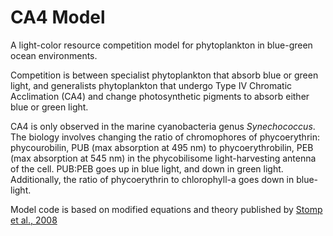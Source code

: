 # CA4 Model

A light-color resource competition model for phytoplankton in blue-green ocean environments.

Competition is between specialist phytoplankton that absorb blue or green light, and generalists phytoplankton that undergo Type IV Chromatic Acclimation (CA4) and change photosynthetic pigments to absorb either blue or green light.

CA4 is only observed in the marine cyanobacteria genus *Synechococcus*. The biology involves changing the ratio of chromophores of phycoerythrin: phycourobilin, PUB (max absorption at 495 nm) to phycoerythrobilin, PEB (max absorption at 545 nm) in the phycobilisome light-harvesting antenna of the cell. PUB:PEB goes up in blue light, and down in green light. Additionally, the ratio of phycoerythrin to chlorophyll-a goes down in blue-light.

Model code is based on modified equations and theory published by [Stomp et al., 2008](https://www.journals.uchicago.edu/doi/abs/10.1086/591680)

